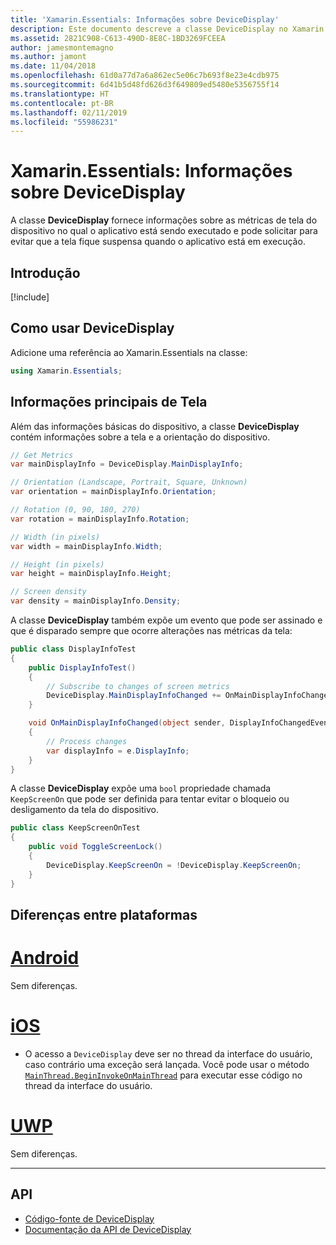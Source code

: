 ```yaml
---
title: 'Xamarin.Essentials: Informações sobre DeviceDisplay'
description: Este documento descreve a classe DeviceDisplay no Xamarin.Essentials, que fornece métricas da tela do dispositivo no qual o aplicativo está em execução.
ms.assetid: 2821C908-C613-490D-8E8C-1BD3269FCEEA
author: jamesmontemagno
ms.author: jamont
ms.date: 11/04/2018
ms.openlocfilehash: 61d0a77d7a6a862ec5e06c7b693f8e23e4cdb975
ms.sourcegitcommit: 6d41b5d48fd626d3f649809ed5480e5356755f14
ms.translationtype: HT
ms.contentlocale: pt-BR
ms.lasthandoff: 02/11/2019
ms.locfileid: "55986231"
---
```

# <a name="xamarinessentials-device-display-information"></a>Xamarin.Essentials: Informações sobre DeviceDisplay

A classe **DeviceDisplay** fornece informações sobre as métricas de tela do dispositivo no qual o aplicativo está sendo executado e pode solicitar para evitar que a tela fique suspensa quando o aplicativo está em execução.

## <a name="get-started"></a>Introdução

[!include[](~/essentials/includes/get-started.md)]

## <a name="using-devicedisplay"></a>Como usar DeviceDisplay

Adicione uma referência ao Xamarin.Essentials na classe:

```csharp
using Xamarin.Essentials;
```

## <a name="main-display-info"></a>Informações principais de Tela

Além das informações básicas do dispositivo, a classe **DeviceDisplay** contém informações sobre a tela e a orientação do dispositivo.

```csharp
// Get Metrics
var mainDisplayInfo = DeviceDisplay.MainDisplayInfo;

// Orientation (Landscape, Portrait, Square, Unknown)
var orientation = mainDisplayInfo.Orientation;

// Rotation (0, 90, 180, 270)
var rotation = mainDisplayInfo.Rotation;

// Width (in pixels)
var width = mainDisplayInfo.Width;

// Height (in pixels)
var height = mainDisplayInfo.Height;

// Screen density
var density = mainDisplayInfo.Density;
```

A classe **DeviceDisplay** também expõe um evento que pode ser assinado e que é disparado sempre que ocorre alterações nas métricas da tela:

```csharp
public class DisplayInfoTest
{
    public DisplayInfoTest()
    {
        // Subscribe to changes of screen metrics
        DeviceDisplay.MainDisplayInfoChanged += OnMainDisplayInfoChanged;
    }

    void OnMainDisplayInfoChanged(object sender, DisplayInfoChangedEventArgs  e)
    {
        // Process changes
        var displayInfo = e.DisplayInfo;
    }
}
```

A classe **DeviceDisplay** expõe uma `bool` propriedade chamada `KeepScreenOn` que pode ser definida para tentar evitar o bloqueio ou desligamento da tela do dispositivo.

```csharp
public class KeepScreenOnTest
{
    public void ToggleScreenLock()
    {
        DeviceDisplay.KeepScreenOn = !DeviceDisplay.KeepScreenOn;
    }
}
```

## <a name="platform-differences"></a>Diferenças entre plataformas

# <a name="androidtabandroid"></a>[Android](#tab/android)

Sem diferenças.

# <a name="iostabios"></a>[iOS](#tab/ios)

* O acesso a `DeviceDisplay` deve ser no thread da interface do usuário, caso contrário uma exceção será lançada. Você pode usar o método [`MainThread.BeginInvokeOnMainThread`](~/essentials/main-thread.md) para executar esse código no thread da interface do usuário.

# <a name="uwptabuwp"></a>[UWP](#tab/uwp)

Sem diferenças.

--------------


## <a name="api"></a>API

- [Código-fonte de DeviceDisplay](https://github.com/xamarin/Essentials/tree/master/Xamarin.Essentials/DeviceDisplay)
- [Documentação da API de DeviceDisplay](xref:Xamarin.Essentials.DeviceDisplay)

